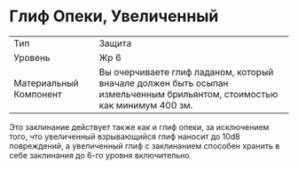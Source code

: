 # Глиф Опеки, Увеличенный

| | |
|---|---|
|Тип|Защита|
|Уровень| Жр 6|
|Материальный Компонент| Вы очерчиваете глиф ладаном, который вначале должен быть осыпан измельченным брильянтом, стоимостью как минимум 400 зм.|

Это заклинание действует также как и глиф опеки, за исключением того, что увеличенный взрывающийся глиф наносит до 10d8 повреждений, а увеличенный глиф с заклинанием способен хранить в себе заклинания до 6-го уровня включительно.

